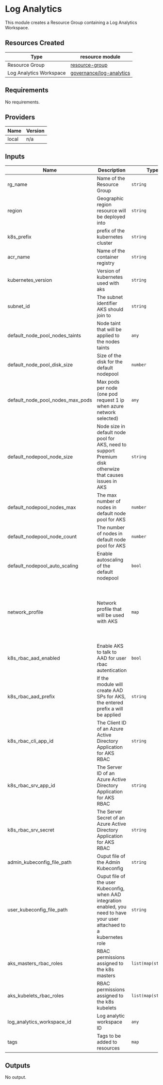 # Log Analytics

This module creates a Resource Group containing a Log Analytics Workspace.

## Resources Created

| Type     | resource module     |
|----------|------------|
| Resource Group | [resource-group](../../resource-modules/resource-group/README.md)|
| Log Analytics Workspace | [governance/log-analytics](../../resource-modules/governance/log-analytics/README.md)|

## Requirements

No requirements.

## Providers

| Name | Version |
|------|---------|
| local | n/a |

## Inputs

| Name | Description | Type | Default | Required |
|------|-------------|------|---------|:--------:|
| rg\_name | Name of the Resource Group | `string` | n/a | yes |
| region | Geographic region resource will be deployed into | `string` | n/a | yes |
| k8s\_prefix | prefix of the kubernetes cluster | `string` | n/a | yes |
| acr\_name | Name of the container registry | `string` | n/a | yes |
| kubernetes\_version | Version of kubernetes used with aks | `string` | `"1.16.7"` | no |
| subnet\_id | The subnet identifier AKS should join to | `string` | n/a | yes |
| default\_node\_pool\_nodes\_taints | Node taint that will be applied to the nodes taints | `any` | `null` | no |
| default\_node\_pool\_disk\_size | Size of the disk for the default nodepool | `number` | `100` | no |
| default\_node\_pool\_nodes\_max\_pods | Max pods per node (one pod request 1 ip when azure network selected) | `any` | `null` | no |
| default\_nodepool\_node\_size | Node size in default node pool for AKS, need to support Premium disk otherwize that causes issues in AKS | `string` | `"Standard_DS1_v2"` | no |
| default\_nodepool\_nodes\_max | The max number of nodes in default node pool for AKS | `number` | `30` | no |
| default\_nodepool\_node\_count | The number of nodes in default node pool for AKS | `number` | `3` | no |
| default\_nodepool\_auto\_scaling | Enable autoscaling of the default nodepool | `bool` | `true` | no |
| network\_profile | Network profile that will be used with AKS | `map` | <pre>{<br>  "dns_service_ip": "192.168.1.10",<br>  "docker_bridge_cidr": "192.168.32.10/20",<br>  "load_balancer_sku": "standard",<br>  "network_plugin": "kubenet",<br>  "pod_cidr": "192.168.16.0/20",<br>  "service_cidr": "192.168.0.0/20"<br>}</pre> | no |
| k8s\_rbac\_aad\_enabled | Enable AKS to talk to AAD for user rbac autentication | `bool` | `true` | no |
| k8s\_rbac\_aad\_prefix | If the module will create AAD SPs for AKS, the entered prefix a will be applied | `string` | `""` | no |
| k8s\_rbac\_cli\_app\_id | The Client ID of an Azure Active Directory Application for AKS RBAC | `string` | `null` | no |
| k8s\_rbac\_srv\_app\_id | The Server ID of an Azure Active Directory Application for AKS RBAC | `string` | `null` | no |
| k8s\_rbac\_srv\_secret | The Server Secret of an Azure Active Directory Application for AKS RBAC | `string` | `null` | no |
| admin\_kubeconfig\_file\_path | Ouput file of the Admin Kubeconfig | `string` | `"/tmp/kube-admin.conf"` | no |
| user\_kubeconfig\_file\_path | Ouput file of the user Kubeconfig, when AAD integration enabled, you need to have your user attachaed to a kubernetes role | `string` | `"/tmp/kube-user.conf"` | no |
| aks\_masters\_rbac\_roles | RBAC permissions assigned to the k8s masters | `list(map(string))` | `[]` | no |
| aks\_kubelets\_rbac\_roles | RBAC permissions assigned to the k8s kubelets | `list(map(string))` | `[]` | no |
| log\_analytics\_workspace\_id | Log analytic workspace ID | `any` | n/a | yes |
| tags | Tags to be added to resources | `map` | `{}` | no |

## Outputs

No output.

